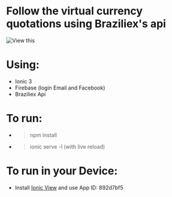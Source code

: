 # Follow the virtual currency quotations using Braziliex's api

![View this](src/assets/CheckCoinsGif.gif)

# Using:
* Ionic 3
* Firebase (login Email and Facebook)
* Braziliex Api

# To run:
* > npm install
* > ionic serve -l (with live reload)

# To run in your Device:
* Install [Ionic View](https://view.ionic.io/) and use App ID: 892d7bf5



